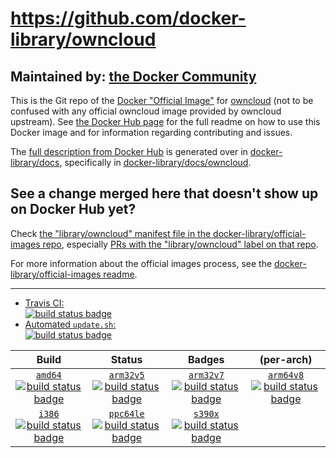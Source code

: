 # https://github.com/docker-library/owncloud

## Maintained by: [the Docker Community](https://github.com/docker-library/owncloud)

This is the Git repo of the [Docker "Official Image"](https://docs.docker.com/docker-hub/official_repos/) for [owncloud](https://hub.docker.com/_/owncloud/) (not to be confused with any official owncloud image provided by owncloud upstream). See [the Docker Hub page](https://hub.docker.com/_/owncloud/) for the full readme on how to use this Docker image and for information regarding contributing and issues.

The [full description from Docker Hub](https://hub.docker.com/_/owncloud/) is generated over in [docker-library/docs](https://github.com/docker-library/docs), specifically in [docker-library/docs/owncloud](https://github.com/docker-library/docs/tree/master/owncloud).

## See a change merged here that doesn't show up on Docker Hub yet?

Check [the "library/owncloud" manifest file in the docker-library/official-images repo](https://github.com/docker-library/official-images/blob/master/library/owncloud), especially [PRs with the "library/owncloud" label on that repo](https://github.com/docker-library/official-images/labels/library%2Fowncloud).

For more information about the official images process, see the [docker-library/official-images readme](https://github.com/docker-library/official-images/blob/master/README.md).

---

-	[Travis CI:  
	![build status badge](https://img.shields.io/travis/docker-library/owncloud/master.svg)](https://travis-ci.org/docker-library/owncloud/branches)
-	[Automated `update.sh`:  
	![build status badge](https://doi-janky.infosiftr.net/job/update.sh/job/owncloud/badge/icon)](https://doi-janky.infosiftr.net/job/update.sh/job/owncloud)

| Build | Status | Badges | (per-arch) |
|:-:|:-:|:-:|:-:|
| [`amd64`<br />![build status badge](https://doi-janky.infosiftr.net/job/multiarch/job/amd64/job/owncloud/badge/icon)](https://doi-janky.infosiftr.net/job/multiarch/job/amd64/job/owncloud) | [`arm32v5`<br />![build status badge](https://doi-janky.infosiftr.net/job/multiarch/job/arm32v5/job/owncloud/badge/icon)](https://doi-janky.infosiftr.net/job/multiarch/job/arm32v5/job/owncloud) | [`arm32v7`<br />![build status badge](https://doi-janky.infosiftr.net/job/multiarch/job/arm32v7/job/owncloud/badge/icon)](https://doi-janky.infosiftr.net/job/multiarch/job/arm32v7/job/owncloud) | [`arm64v8`<br />![build status badge](https://doi-janky.infosiftr.net/job/multiarch/job/arm64v8/job/owncloud/badge/icon)](https://doi-janky.infosiftr.net/job/multiarch/job/arm64v8/job/owncloud) |
| [`i386`<br />![build status badge](https://doi-janky.infosiftr.net/job/multiarch/job/i386/job/owncloud/badge/icon)](https://doi-janky.infosiftr.net/job/multiarch/job/i386/job/owncloud) | [`ppc64le`<br />![build status badge](https://doi-janky.infosiftr.net/job/multiarch/job/ppc64le/job/owncloud/badge/icon)](https://doi-janky.infosiftr.net/job/multiarch/job/ppc64le/job/owncloud) | [`s390x`<br />![build status badge](https://doi-janky.infosiftr.net/job/multiarch/job/s390x/job/owncloud/badge/icon)](https://doi-janky.infosiftr.net/job/multiarch/job/s390x/job/owncloud) |

<!-- THIS FILE IS GENERATED BY https://github.com/docker-library/docs/blob/master/generate-repo-stub-readme.sh -->
